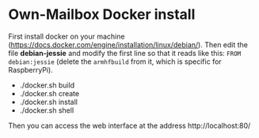 Own-Mailbox Docker install
=========

First install docker on your machine (https://docs.docker.com/engine/installation/linux/debian/).
Then edit the file **debian-jessie** and modify the first line so that it reads like this: `FROM debian:jessie` (delete the `armhfbuild` from it, which is specific for RaspberryPi).

+ ./docker.sh build
+ ./docker.sh create
+ ./docker.sh install
+ ./docker.sh shell

Then you can access the web interface at the address http://localhost:80/
